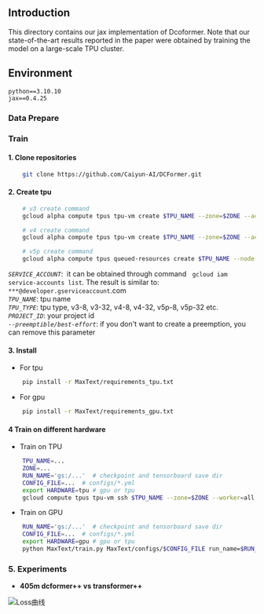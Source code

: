 ## Introduction
This directory contains our jax implementation of Dcoformer. Note that our state-of-the-art results reported in the paper were obtained by training the model on a large-scale TPU cluster.

## Environment
```
python==3.10.10  
jax==0.4.25
```

### Data Prepare


### Train
#### 1. Clone repositories
```bash
    git clone https://github.com/Caiyun-AI/DCFormer.git
```
#### 2. Create tpu

```bash
    # v3 create command
    gcloud alpha compute tpus tpu-vm create $TPU_NAME --zone=$ZONE --accelerator-type=$TPU_TYPE --version=tpu-vm-base --project=$PROJECT_ID  --scopes=https://www.googleapis.com/auth/cloud-platform --preemptible

    # v4 create command
    gcloud alpha compute tpus tpu-vm create $TPU_NAME --zone=$ZONE --accelerator-type=$TPU_TYPE --version=tpu-vm-tf-2.10.0-pod-v4 --project=$PROJECT_ID  --scopes=https://www.googleapis.com/auth/cloud-platform --preemptible

    # v5p create command
    gcloud alpha compute tpus queued-resources create $TPU_NAME --node-id $TPU_NAME  --project $PROJECT_ID   --zone=$ZONE   --accelerator-type=$TPU_TYPE --runtime-version v2-alpha-tpuv5 --service-account $SERVICE_ACCOUNT   --best-effort
```
*```SERVICE_ACCOUNT```*: &nbsp;it can be obtained through command &nbsp; ```gcloud iam service-accounts list```. The result is similar to: ```***@developer.gserviceaccount```.com   
*```TPU_NAME```*:&nbsp;tpu name  
*```TPU_TYPE```*:&nbsp;tpu type, v3-8, v3-32, v4-8, v4-32, v5p-8, v5p-32 etc. 
*```PROJECT_ID```*: your project id  
*```--preemptible/best-effort```*:&nbsp;if you don't want to create a preemption, you can remove this parameter  

#### 3. Install

- For tpu
```bash
    pip install -r MaxText/requirements_tpu.txt
```
- For gpu

```bash
    pip install -r MaxText/requirements_gpu.txt 
```


#### 4 Train on different hardware
- Train on TPU
```bash
    TPU_NAME=...
    ZONE=...
    RUN_NAME='gs:/...'  # checkpoint and tensorboard save dir
    CONFIG_FILE=...  # configs/*.yml
    export HARDWARE=tpu # gpu or tpu  
    gcloud compute tpus tpu-vm ssh $TPU_NAME --zone=$ZONE --worker=all --command="export HARDWARE=tpu; python MaxText/train.py MaxText/configs/$CONFIG_FILE run_name=$RUN_NAME hardware=tpu |tee train.log"
```

- Train on GPU
```bash
    RUN_NAME='gs:/...'  # checkpoint and tensorboard save dir
    CONFIG_FILE=...  # configs/*.yml
    export HARDWARE=gpu # gpu or tpu
    python MaxText/train.py MaxText/configs/$CONFIG_FILE run_name=$RUN_NAME hardware=gpu  compile_topology_num_slices=1 |tee train.log
```

### 5. Experiments

- **405m dcformer++ vs transformer++**

![Loss曲线](pics/405m_dcformer_pp_vs_transformer_pp_loss.png)



